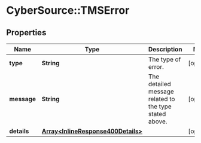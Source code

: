 # CyberSource::TMSError

## Properties
Name | Type | Description | Notes
------------ | ------------- | ------------- | -------------
**type** | **String** | The type of error. | [optional] 
**message** | **String** | The detailed message related to the type stated above. | [optional] 
**details** | [**Array&lt;InlineResponse400Details&gt;**](InlineResponse400Details.md) |  | [optional] 



